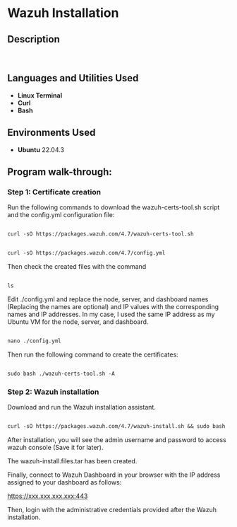<h1>Wazuh Installation</h1>


<h2>Description</h2>

<br />


<h2>Languages and Utilities Used</h2>

- <b>Linux Terminal</b> 
- <b>Curl</b>
- <b>Bash</b>

<h2>Environments Used </h2>

- <b>Ubuntu</b> 22.04.3

<h2>Program walk-through:</h2>

<h3>Step 1: Certificate creation</h3>

Run the following commands to download the wazuh-certs-tool.sh script and the config.yml configuration file:

```diff

curl -sO https://packages.wazuh.com/4.7/wazuh-certs-tool.sh

```
```diff

curl -sO https://packages.wazuh.com/4.7/config.yml

```

Then check the created files with the command

```diff

ls

```



Edit ./config.yml and replace the node, server, and dashboard names (Replacing the names are optional) and IP values with the corresponding names and IP addresses. In my case, I used the same IP address as my Ubuntu VM for the node, server, and dashboard.

```diff

nano ./config.yml

```



Then run the following command to create the certificates:

```diff

sudo bash ./wazuh-certs-tool.sh -A

```



<h3>Step 2: Wazuh installation</h3>

Download and run the Wazuh installation assistant.

```diff

curl -sO https://packages.wazuh.com/4.7/wazuh-install.sh && sudo bash ./wazuh-install.sh -a

```

After installation, you will see the admin username and password to access wazuh console (Save it for later).



The wazuh-install.files.tar has been created.



Finally, connect to Wazuh Dashboard in your browser with the IP address assigned to your dashboard as follows:

https://xxx.xxx.xxx.xxx:443


Then, login with the administrative credentials provided after the Wazuh installation.





<!--
 ```diff
- text in red
+ text in green
! text in orange
# text in gray
@@ text in purple (and bold)@@
```
--!>
